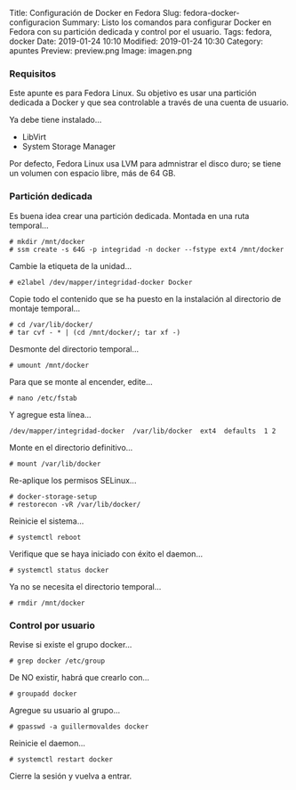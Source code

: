 Title: Configuración de Docker en Fedora
Slug: fedora-docker-configuracion
Summary: Listo los comandos para configurar Docker en Fedora con su partición dedicada y control por el usuario.
Tags: fedora, docker
Date: 2019-01-24 10:10
Modified: 2019-01-24 10:30
Category: apuntes
Preview: preview.png
Image: imagen.png


### Requisitos

Este apunte es para Fedora Linux. Su objetivo es usar una partición dedicada a Docker y que sea controlable a través de una cuenta de usuario.

Ya debe tiene instalado...

* LibVirt
* System Storage Manager

Por defecto, Fedora Linux usa LVM para admnistrar el disco duro; se tiene un volumen con espacio libre, más de 64 GB.

### Partición dedicada

Es buena idea crear una partición dedicada. Montada en una ruta temporal...

    # mkdir /mnt/docker
    # ssm create -s 64G -p integridad -n docker --fstype ext4 /mnt/docker

Cambie la etiqueta de la unidad...

    # e2label /dev/mapper/integridad-docker Docker

Copie todo el contenido que se ha puesto en la instalación al directorio de montaje temporal...

    # cd /var/lib/docker/
    # tar cvf - * | (cd /mnt/docker/; tar xf -)

Desmonte del directorio temporal...

    # umount /mnt/docker

Para que se monte al encender, edite...

    # nano /etc/fstab

Y agregue esta línea...

    /dev/mapper/integridad-docker  /var/lib/docker  ext4  defaults  1 2

Monte en el directorio definitivo...

    # mount /var/lib/docker

Re-aplique los permisos SELinux...

    # docker-storage-setup
    # restorecon -vR /var/lib/docker/

Reinicie el sistema...

    # systemctl reboot

Verifique que se haya iniciado con éxito el daemon...

    # systemctl status docker

Ya no se necesita el directorio temporal...

    # rmdir /mnt/docker

### Control por usuario

Revise si existe el grupo docker...

    # grep docker /etc/group

De NO existir, habrá que crearlo con...

    # groupadd docker

Agregue su usuario al grupo...

    # gpasswd -a guillermovaldes docker

Reinicie el daemon...

    # systemctl restart docker

Cierre la sesión y vuelva a entrar.
